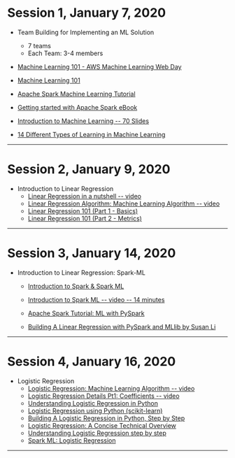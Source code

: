 # Session 1, January 7, 2020

* Team Building for Implementing an ML Solution
	* 7 teams
	* Each Team: 3-4 members
	
* [Machine Learning 101 - AWS Machine Learning Web Day](https://www.slideshare.net/AWSAktuell/machine-learning-101-aws-machine-learning-web-day)

* [Machine Learning 101](https://www.inwerken.de/wp-content/uploads/2017/02/machinelearning101sithvr-170225115814.pdf)

* [Apache Spark Machine Learning Tutorial](https://mapr.com/blog/apache-spark-machine-learning-tutorial/)

* [Getting started with Apache Spark eBook](https://mapr.com/ebook/getting-started-with-apache-spark-v2/assets/Spark2018eBook.pdf)

* [Introduction to Machine Learning -- 70 Slides](https://courses.edx.org/asset-v1:ColumbiaX+CSMM.101x+1T2017+type@asset+block@AI_edx_ml_5.1intro.pdf)

* [14 Different Types of Learning in Machine Learning](https://machinelearningmastery.com/types-of-learning-in-machine-learning/)

-----------

# Session 2, January 9, 2020

* Introduction to Linear Regression
	* [Linear Regression in a nutshell -- video](https://www.youtube.com/watch?v=OtgmQvE5gug)
	* [Linear Regression Algorithm: Machine Learning Algorithm -- video](https://www.youtube.com/watch?v=E5RjzSK0fvY)
	* [Linear Regression 101 (Part 1 - Basics)](https://dziganto.github.io/data%20science/linear%20regression/machine%20learning/python/Linear-Regression-101-Basics/)
	* [Linear Regression 101 (Part 2 - Metrics)](https://dziganto.github.io/data%20science/linear%20regression/machine%20learning/python/Linear-Regression-101-Metrics/)

----------

# Session 3, January 14, 2020

* Introduction to Linear Regression: Spark-ML

	* [Introduction to Spark & Spark ML]()

	* [Introduction to Spark ML -- video -- 14 minutes](https://www.youtube.com/watch?v=32q7Gn9XjiU)
	
	* [Apache Spark Tutorial: ML with PySpark](https://www.datacamp.com/community/tutorials/apache-spark-tutorial-machine-learning)
	  
	* [Building A Linear Regression with PySpark and MLlib by Susan Li](https://towardsdatascience.com/building-a-linear-regression-with-pyspark-and-mllib-d065c3ba246a)


--------

# Session 4, January 16, 2020

* Logistic Regression
	* [Logistic Regression: Machine Learning Algorithm -- video ](https://www.youtube.com/watch?v=VCJdg7YBbAQ)
    * [Logistic Regression Details Pt1: Coefficients -- video](https://www.youtube.com/watch?v=vN5cNN2-HWE)
	* [Understanding Logistic Regression in Python](https://www.datacamp.com/community/tutorials/understanding-logistic-regression-python)
	* [Logistic Regression using Python (scikit-learn)](https://towardsdatascience.com/logistic-regression-using-python-sklearn-numpy-mnist-handwriting-recognition-matplotlib-a6b31e2b166a)
	* [Building A Logistic Regression in Python, Step by Step](https://datascienceplus.com/building-a-logistic-regression-in-python-step-by-step/)
	* [Logistic Regression: A Concise Technical Overview](https://www.kdnuggets.com/2018/02/logistic-regression-concise-technical-overview.html)
	* [Understanding Logistic Regression step by step](https://towardsdatascience.com/understanding-logistic-regression-step-by-step-704a78be7e0a)
	* [Spark ML: Logistic Regression](https://medium.com/@dhiraj.p.rai/logistic-regression-in-spark-ml-8a95b5f5434c)



-------
